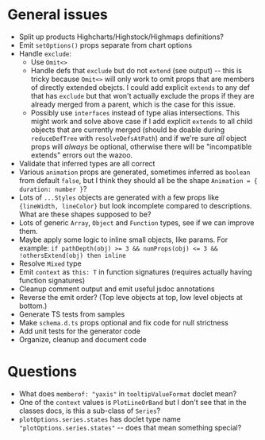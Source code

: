 # General issues
- Split up products Highcharts/Highstock/Highmaps definitions?
- Emit `setOptions()` props separate from chart options
- Handle `exclude`:
  - Use `Omit<>`
  - Handle defs that `exclude` but do not `extend` (see output) -- this is tricky because `Omit<>` will only work to omit props that are members of directly extended obejcts. I could add explicit `extends` to any def that has `exclude` but that won't actually exclude the props if they are already merged from a parent, which is the case for this issue.
  - Possibly use `interfaces` instead of type alias intersections. This might work and solve above case if I add explicit `extends` to all child objects that are currently merged (should be doable during `reduceDefTree` with `resolveDefsAtPath`) and if we're sure *all* object props will *always* be optional, otherwise there will be "incompatible extends" errors out the wazoo.
- Validate that inferred types are all correct
- Various `animation` props are generated, sometimes inferred as `boolean` from default `false`, but I think they should all be the shape `Animation = { duration: number }`?
- Lots of `...Styles` objects are generated with a few props like `{lineWidth, lineColor}` but look incomplete compared to descriptions. What are these shapes supposed to be?
- Lots of generic `Array`, `Object` and `Function` types, see if we can improve them.
- Maybe apply some logic to inline small objects, like params. For example: `if pathDepth(obj) >= 3 && numProps(obj) <= 3 && !othersExtend(obj) then inline`
- Resolve `Mixed` type
- Emit `context` as `this: T` in function signatures (requires actually having function signatures)
- Cleanup comment output and emit useful jsdoc annotations
- Reverse the emit order? (Top leve objects at top, low level objects at bottom.)
- Generate TS tests from samples
- Make `schema.d.ts` props optional and fix code for null strictness
- Add unit tests for the generator code
- Organize, cleanup and document code

# Questions
- What does `memberof: "yaxis"` in `tooltipValueFormat` doclet mean? 
- One of the `context` values is `PlotLineOrBand` but I don't see that in the classes docs, is this a sub-class of `Series`?
- `plotOptions.series.states` has doclet type name `"plotOptions.series.states"` -- does that mean something special?